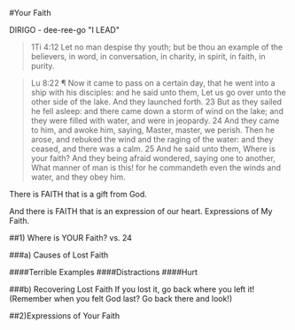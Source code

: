 #Your Faith

DIRIGO - dee-ree-go "I LEAD"

> 1Ti 4:12 Let no man despise thy youth; but be thou an example of the believers, in word, in conversation, in charity, in spirit, in faith, in purity.

> Lu 8:22 ¶ Now it came to pass on a certain day, that he went into a ship with his disciples: and he said unto them, Let us go over unto the other side of the lake. And they launched forth.  23 But as they sailed he fell asleep: and there came down a storm of wind on the lake; and they were filled with water, and were in jeopardy.  24 And they came to him, and awoke him, saying, Master, master, we perish. Then he arose, and rebuked the wind and the raging of the water: and they ceased, and there was a calm.  25 And he said unto them, Where is your faith? And they being afraid wondered, saying one to another, What manner of man is this! for he commandeth even the winds and water, and they obey him.

There is FAITH that is a gift from God.

And there is FAITH that is an expression of our heart. Expressions of My Faith.

##1) Where is YOUR Faith? vs. 24

###a) Causes of Lost Faith

####Terrible Examples
####Distractions
####Hurt


###b) Recovering Lost Faith
If you lost it, go back where you left it! (Remember when you felt God last? Go back there and look!)



##2)Expressions of Your Faith